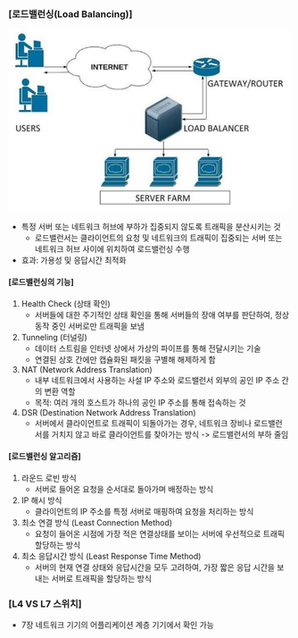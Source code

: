 ### [로드밸런싱(Load Balancing)]

![Alt text](image-8.png)

- 특정 서버 또는 네트워크 허브에 부하가 집중되지 않도록 트래픽을 분산시키는 것
  - 로드밸런서는 클라이언트의 요청 및 네트워크의 트래픽이 집중되는 서버 또는 네트워크 허브 사이에 위치하여 로드밸런싱 수행
- 효과: 가용성 및 응답시간 최적화

#### [로드밸런싱의 기능]

1. Health Check (상태 확인)
   - 서버들에 대한 주기적인 상태 확인을 통해 서버들의 장애 여부를 판단하여, 정상 동작 중인 서버로만 트래픽을 보냄
2. Tunneling (터널링)
   - 데이터 스트림을 인터넷 상에서 가상의 파이프를 통해 전달시키는 기술
   - 연결된 상호 간에만 캡슐화된 패킷을 구별해 해제하게 함
3. NAT (Network Address Translation)
   - 내부 네트워크에서 사용하는 사설 IP 주소와 로드밸런서 외부의 공인 IP 주소 간의 변환 역할
   - 목적: 여러 개의 호스트가 하나의 공인 IP 주소를 통해 접속하는 것
4. DSR (Destination Network Address Translation)
   - 서버에서 클라이언트로 트래픽이 되돌아가는 경우, 네트워크 장비나 로드밸런서를 거치지 않고 바로 클라이언트를 찾아가는 방식 -> 로드밸런서의 부하 줄임

#### [로드밸런싱 알고리즘]

1. 라운드 로빈 방식
   - 서버로 들어온 요청을 순서대로 돌아가며 배정하는 방식
2. IP 해시 방식
   - 클라이언트의 IP 주소를 특정 서버로 매핑하여 요청을 처리하는 방식
3. 최소 연결 방식 (Least Connection Method)
   - 요청이 들어온 시점에 가장 적은 연결상태를 보이는 서버에 우선적으로 트래픽 할당하는 방식
4. 최소 응답시간 방식 (Least Response Time Method)
   - 서버의 현재 연결 상태와 응답시간을 모두 고려하여, 가장 짧은 응답 시간을 보내는 서버로 트래픽을 할당하는 방식

### [L4 VS L7 스위치]

- 7장 네트워크 기기의 어플리케이션 계층 기기에서 확인 가능
